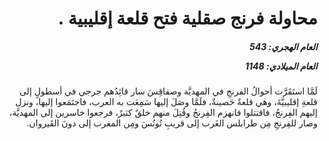 <h1 dir="rtl">محاولة فرنج صقلية فتح قلعة إقليبية .</h1>

<h5 dir="rtl">العام الهجري:  543

العام الميلادي: 1148

</h5>

<p dir="rtl">لَمَّا استَقَرَّت أحوالُ الفرنجِ في المهديَّة وصفاقِسَ سار قائِدُهم جرجي في أسطولٍ إلى قلعةِ إقليبيَّةَ، وهي قلعةٌ حَصينةٌ، فلَمَّا وصَلَ إليها سَمِعَت به العرب، فاجتَمَعوا إليها، ونزل إليهم الفِرنجُ، فاقتتلوا فانهزم الفِرنجُ وقُتِلَ منهم خلقٌ كثيرٌ، فرجعوا خاسرين إلى المهديَّة، وصار للفِرنجِ مِن طرابلس الغَرب إلى قريبِ تُونُسَ ومِن المغرب إلى دونَ القَيروان.</p></br>
